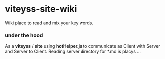 # viteyss-site-wiki

Wiki place to read and mix your key words.


### under the hood

As a **viteyss** / **site** using **hotHelper.js** to communicate as Client with Server and Server to Client.
Reading server directory for *.md is placys ...